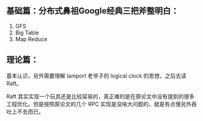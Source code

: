 

## 基础篇：分布式鼻祖Google经典三把斧整明白：

1. GFS
2. Big Table 
3. Map Reduce

## 理论篇：

基本认识，另外需要理解 lamport 老爷子的 logical clock 的思想，之后去读 Raft。

Raft 其实实现一个玩具还是比较容易的，真正难的是在原论文中没有提到的很多工程优化。但是按照原论文的几个 RPC 实现是没啥大问题的，就是有点慢另外吞吐上不去而已。